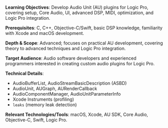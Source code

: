 **Learning Objectives**: Develop Audio Unit (AU) plugins for Logic Pro, covering setup, Core Audio, UI, advanced DSP, MIDI, optimization, and Logic Pro integration.

**Prerequisites**: C, C++, Objective-C/Swift, basic DSP knowledge, familiarity with Xcode and macOS development.

**Depth & Scope**: Advanced; focuses on practical AU development, covering theory to advanced techniques and Logic Pro integration.

**Target Audience**: Audio software developers and experienced programmers interested in creating custom audio plugins for Logic Pro.

**Technical Details**:
*   AudioBufferList, AudioStreamBasicDescription (ASBD)
*   AudioUnit, AUGraph, AURenderCallback
*   AudioComponentManager, AudioUnitParameterInfo
*   Xcode Instruments (profiling)
*   `leaks` (memory leak detection)

**Relevant Technologies/Tools**: macOS, Xcode, AU SDK, Core Audio, Objective-C, Swift, Logic Pro.
